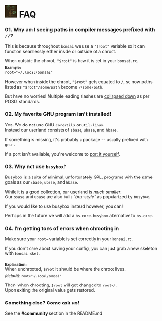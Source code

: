 # <img width="40" height="40" src="res/bonsai_square.png"> FAQ

### 01. Why am I seeing paths in compiler messages prefixed with `//`?

This is because throughout `bonsai` we use a `"$root"` variable so
it can function seamlessly either inside or outside of a chroot.  

When outside the chroot, `"$root"` is how it is set in your `bonsai.rc`.  
<sub>**Example:**</sub>  
`root="~/.local/bonsai"`

However when inside the chroot, `"$root"` gets equated to `/`, so now paths listed
as `"$root"/some/path` become `//some/path`.

But have no worries! Multiple leading slashes are [collapsed down](http://www.opengroup.org/onlinepubs/009695399/basedefs/xbd_chap03.html#tag_03_266) as per POSIX standards.

### 02. My favorite GNU program isn't installed!

Yes. We do not use GNU `coreutils` or `util-linux`.  
Instead our userland consists of `sbase`, `ubase`, and `hbase`.

If something is missing, it's probably a package -- usually prefixed with `gnu-`.

If a port isn't available, you're welcome to [port it yourself](http://github.com/mitchweaver/bonsai/wiki/Porting-Guidelines).

### 03. Why not use `busybox`?

Busybox is a suite of minimal, unfortunately [GPL](http://busybox.net/license.html),
programs with the same goals as our `sbase`, `ubase`, and `hbase`.

While it is a good collection, our userland is *much smaller*.  
Our `sbase` and `ubase` are also built *"box-style"* as popularized by `busybox`.

If you would like to use busybox instead however, you can!

Perhaps in the future we will add a `bs-core-busybox` alternative to `bs-core`.

### 04. I'm getting tons of errors when chrooting in

Make sure your `root=` variable is set correctly in your `bonsai.rc`.

If you don't care about saving your config, you can just grab a 
new skeleton with `bonsai skel`.

<sub>**Explanation:**</sub>  
When unchrooted, `$root` it should be where the chroot lives.  
<sub>*(default)*: `root="~/.local/bonsai"` </sub>

Then, when chrooting, `$root` will get changed to `root=/`.  
Upon exiting the original value gets restored.

### Something else? Come ask us!

See the **#community** section in the README.md
